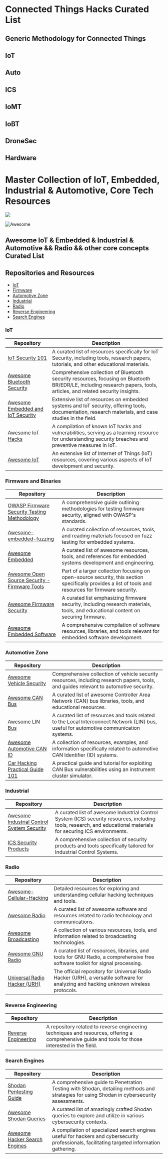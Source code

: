 # Connected Things Hacks Curated List

## Generic Methodology for Connected Things
## IoT
## Auto
## ICS
## IoMT
## IoBT
## DroneSec
## Hardware

# Master Collection of IoT, Embedded, Industrial & Automotive, Core Tech Resources

![](https://raw.githubusercontent.com/V33RU/IoTSecurity101/master/iot-banner.png)

![Awesome](https://cdn.rawgit.com/sindresorhus/awesome/d7305f38d29fed78fa85652e3a63e154dd8e8829/media/badge.svg) 

## Awesome IoT &amp; Embedded &amp; Industrial &amp; Automotive && Radio && other core concepts Curated List

## Repositories and Resources
- [IoT](#iot)
- [Firmware](#firmware-and-binaries)
- [Automotive Zone](#automotive-zone)
- [Industrial](#industrial)
- [Radio](#radio)
- [Reverse Engineering](#reverse-engineering)
- [Search Engines](#search-engines)



### IoT
| Repository | Description |
|------------|-------------|
| [IoT Security 101](https://github.com/V33RU/IoTSecurity101) | A curated list of resources specifically for IoT Security, including tools, research papers, tutorials, and other educational materials. |
| [Awesome Bluetooth Security](https://github.com/engn33r/awesome-bluetooth-security) | Comprehensive collection of Bluetooth security resources, focusing on Bluetooth BR/EDR/LE, including research papers, tools, articles, and related security insights. |
| [Awesome Embedded and IoT Security](https://github.com/fkie-cad/awesome-embedded-and-iot-security) | Extensive list of resources on embedded systems and IoT security, offering tools, documentation, research materials, and case studies in the field. |
| [Awesome IoT Hacks](https://github.com/nebgnahz/awesome-iot-hacks) | A compilation of known IoT hacks and vulnerabilities, serving as a learning resource for understanding security breaches and preventive measures in IoT. |
| [Awesome IoT](https://phodal.github.io/awesome-iot/) | An extensive list of Internet of Things (IoT) resources, covering various aspects of IoT development and security. |


### Firmware and Binaries
| Repository | Description |
|------------|-------------|
| [OWASP Firmware Security Testing Methodology](https://scriptingxss.gitbook.io/firmware-security-testing-methodology/) | A comprehensive guide outlining methodologies for testing firmware security, aligned with OWASP's standards. |
| [Awesome-embedded-fuzzing](https://github.com/andreia-oca/awesome-embedded-fuzzing) | A curated collection of resources, tools, and reading materials focused on fuzz testing for embedded systems. |
| [Awesome Embedded](https://github.com/nhivp/Awesome-Embedded) | A curated list of awesome resources, tools, and references for embedded systems development and engineering. |
| [Awesome Open Source Security - Firmware Tools](https://github.com/CaledoniaProject/awesome-opensource-security/blob/master/firmware-tools.md) | Part of a larger collection focusing on open-source security, this section specifically provides a list of tools and resources for firmware security. |
| [Awesome Firmware Security](https://github.com/PreOS-Security/awesome-firmware-security/) | A curated list emphasizing firmware security, including research materials, tools, and educational content on securing firmware. |
| [Awesome Embedded Software](https://github.com/iDoka/awesome-embedded-software) | A comprehensive compilation of software resources, libraries, and tools relevant for embedded software development. |




### Automotive Zone
| Repository | Description |
|------------|-------------|
| [Awesome Vehicle Security](https://github.com/jaredthecoder/awesome-vehicle-security) | Comprehensive collection of vehicle security resources, including research papers, tools, and guides relevant to automotive security. |
| [Awesome CAN Bus](https://github.com/iDoka/awesome-canbus) | A curated list of awesome Controller Area Network (CAN) bus libraries, tools, and educational resources. |
| [Awesome LIN Bus](https://github.com/iDoka/awesome-linbus) | A curated list of resources and tools related to the Local Interconnect Network (LIN) bus, useful for automotive communication systems. |
| [Awesome Automotive CAN ID](https://github.com/iDoka/awesome-automotive-can-id) | A collection of resources, examples, and information specifically related to automotive CAN Identifier (ID) systems. |
| [Car Hacking Practical Guide 101](https://medium.com/@yogeshojha/car-hacking-101-practical-guide-to-exploiting-can-bus-using-instrument-cluster-simulator-part-i-cd88d3eb4a53) | A practical guide and tutorial for exploiting CAN Bus vulnerabilities using an instrument cluster simulator. |


### Industrial 
| Repository | Description |
|------------|-------------|
| [Awesome Industrial Control System Security](https://github.com/hslatman/awesome-industrial-control-system-security) | A curated list of awesome Industrial Control System (ICS) security resources, including tools, research, and educational materials for securing ICS environments. |
| [ICS Security Products](https://github.com/S3cur1tyH4ggis/ICS-Security-Products) | A comprehensive collection of security products and tools specifically tailored for Industrial Control Systems. |



### Radio
| Repository | Description |
|------------|-------------|
| [Awesome-Cellular-Hacking](https://github.com/W00t3k/Awesome-Cellular-Hacking/blob/master/README.md) | Detailed resources for exploring and understanding cellular hacking techniques and tools. |
| [Awesome Radio](https://github.com/kyleterry/awesome-radio) | A curated list of awesome software and resources related to radio technology and communications. |
| [Awesome Broadcasting](https://github.com/ebu/awesome-broadcasting) | A collection of various resources, tools, and information related to broadcasting technologies. |
| [Awesome GNU Radio](https://github.com/ysk256/awesome-gnuradio) | A curated list of resources, libraries, and tools for GNU Radio, a comprehensive free software toolkit for signal processing. |
| [Universal Radio Hacker (URH)](https://github.com/jopohl/urh) | The official repository for Universal Radio Hacker (URH), a versatile software for analyzing and hacking unknown wireless protocols. |

### Reverse Engineering
| Repository | Description |
|------------|-------------|
| [Reverse Engineering](https://github.com/mytechnotalent/Reverse-Engineering) | A repository related to reverse engineering techniques and resources, offering a comprehensive guide and tools for those interested in the field. |

### Search Engines
| Repository | Description |
|------------|-------------|
| [Shodan Pentesting Guide](https://community.turgensec.com/shodan-pentesting-guide/) | A comprehensive guide to Penetration Testing with Shodan, detailing methods and strategies for using Shodan in cybersecurity assessments. |
| [Awesome Shodan Queries](https://github.com/jakejarvis/awesome-shodan-queries) | A curated list of amazingly crafted Shodan queries to explore and utilize in various cybersecurity contexts. |
| [Awesome Hacker Search Engines](https://github.com/edoardottt/awesome-hacker-search-engines) | A compilation of specialized search engines useful for hackers and cybersecurity professionals, facilitating targeted information gathering. |
